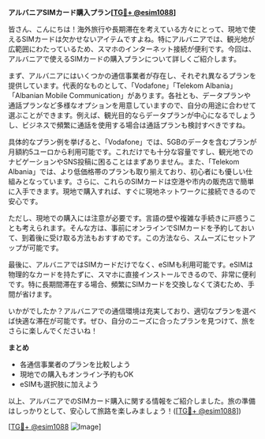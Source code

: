 **アルバニアSIMカード購入プラン[[TG💪+ @esim1088](https://t.me/s/esim1088)]**

皆さん、こんにちは！海外旅行や長期滞在を考えている方々にとって、現地で使えるSIMカードは欠かせないアイテムですよね。特にアルバニアでは、観光地が広範囲にわたっているため、スマホのインターネット接続が便利です。今回は、アルバニアで使えるSIMカードの購入プランについて詳しくご紹介します。

まず、アルバニアにはいくつかの通信事業者が存在し、それぞれ異なるプランを提供しています。代表的なものとして、「Vodafone」「Telekom Albania」「Albanian Mobile Communication」があります。各社とも、データプランや通話プランなど多様なオプションを用意していますので、自分の用途に合わせて選ぶことができます。例えば、観光目的ならデータプランが中心になるでしょうし、ビジネスで頻繁に通話を使用する場合は通話プランも検討すべきですね。

具体的なプラン例を挙げると、「Vodafone」では、5GBのデータを含むプランが月額約5ユーロから利用可能です。これだけでも十分な容量ですし、観光地でのナビゲーションやSNS投稿に困ることはまずありません。また、「Telekom Albania」では、より低価格帯のプランも取り揃えており、初心者にも優しい仕組みとなっています。さらに、これらのSIMカードは空港や市内の販売店で簡単に入手できます。現地で購入すれば、すぐに現地ネットワークに接続できるので安心です。

ただし、現地での購入には注意が必要です。言語の壁や複雑な手続きに戸惑うことも考えられます。そんな方は、事前にオンラインでSIMカードを予約しておいて、到着後に受け取る方法もおすすめです。この方法なら、スムーズにセットアップが可能です。

最後に、アルバニアではSIMカードだけでなく、eSIMも利用可能です。eSIMは物理的なカードを持たずに、スマホに直接インストールできるので、非常に便利です。特に長期間滞在する場合、頻繁にSIMカードを交換しなくて済むため、手間が省けます。

いかがでしたか？アルバニアでの通信環境は充実しており、適切なプランを選べば快適な滞在が可能です。ぜひ、自分のニーズに合ったプランを見つけて、旅をさらに楽しんでくださいね！

**まとめ**
- 各通信事業者のプランを比較しよう
- 現地での購入もオンライン予約もOK
- eSIMも選択肢に加えよう

以上、アルバニアでのSIMカード購入に関する情報をご紹介しました。旅の準備はしっかりとして、安心して旅路を楽しみましょう！([[TG💪+ @esim1088](https://t.me/s/esim1088)])

[[TG💪+ @esim1088](https://t.me/s/esim1088) ![Image](https://i.postimg.cc/Y0z9fWf4/image.png)]